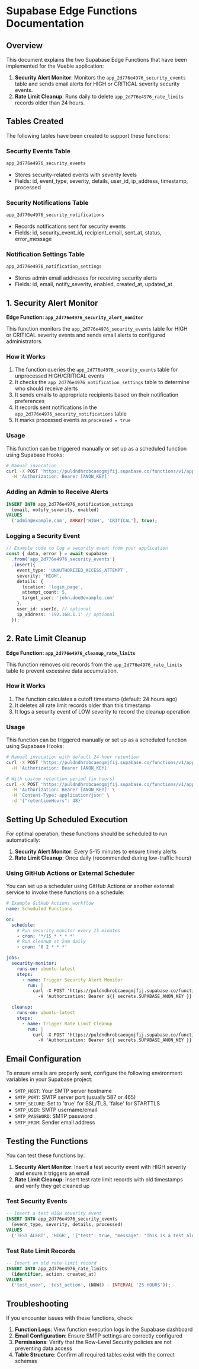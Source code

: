 # Supabase Edge Functions Documentation

## Overview

This document explains the two Supabase Edge Functions that have been implemented for the Vuebie application:

1. **Security Alert Monitor**: Monitors the `app_2d776e4976_security_events` table and sends email alerts for HIGH or CRITICAL severity security events.
2. **Rate Limit Cleanup**: Runs daily to delete `app_2d776e4976_rate_limits` records older than 24 hours.

## Tables Created

The following tables have been created to support these functions:

### Security Events Table
```sql
app_2d776e4976_security_events
```
- Stores security-related events with severity levels
- Fields: id, event_type, severity, details, user_id, ip_address, timestamp, processed

### Security Notifications Table
```sql
app_2d776e4976_security_notifications
```
- Records notifications sent for security events
- Fields: id, security_event_id, recipient_email, sent_at, status, error_message

### Notification Settings Table
```sql
app_2d776e4976_notification_settings
```
- Stores admin email addresses for receiving security alerts
- Fields: id, email, notify_severity, enabled, created_at, updated_at

## 1. Security Alert Monitor

**Edge Function: `app_2d776e4976_security_alert_monitor`**

This function monitors the `app_2d776e4976_security_events` table for HIGH or CRITICAL severity events and sends email alerts to configured administrators.

### How it Works

1. The function queries the `app_2d776e4976_security_events` table for unprocessed HIGH/CRITICAL events
2. It checks the `app_2d776e4976_notification_settings` table to determine who should receive alerts
3. It sends emails to appropriate recipients based on their notification preferences
4. It records sent notifications in the `app_2d776e4976_security_notifications` table
5. It marks processed events as `processed = true`

### Usage

This function can be triggered manually or set up as a scheduled function using Supabase Hooks:

```bash
# Manual invocation
curl -X POST 'https://puldndhrobcaeogmjfij.supabase.co/functions/v1/app_2d776e4976_security_alert_monitor' \
  -H 'Authorization: Bearer [ANON_KEY]'
```

### Adding an Admin to Receive Alerts

```sql
INSERT INTO app_2d776e4976_notification_settings 
  (email, notify_severity, enabled)
VALUES 
  ('admin@example.com', ARRAY['HIGH', 'CRITICAL'], true);
```

### Logging a Security Event

```typescript
// Example code to log a security event from your application
const { data, error } = await supabase
  .from('app_2d776e4976_security_events')
  .insert({
    event_type: 'UNAUTHORIZED_ACCESS_ATTEMPT',
    severity: 'HIGH',
    details: { 
      location: 'login_page',
      attempt_count: 5,
      target_user: 'john.doe@example.com'
    },
    user_id: userId, // optional
    ip_address: '192.168.1.1' // optional
  });
```

## 2. Rate Limit Cleanup

**Edge Function: `app_2d776e4976_cleanup_rate_limits`**

This function removes old records from the `app_2d776e4976_rate_limits` table to prevent excessive data accumulation.

### How it Works

1. The function calculates a cutoff timestamp (default: 24 hours ago)
2. It deletes all rate limit records older than this timestamp
3. It logs a security event of LOW severity to record the cleanup operation

### Usage

This function can be triggered manually or set up as a scheduled function using Supabase Hooks:

```bash
# Manual invocation with default 24-hour retention
curl -X POST 'https://puldndhrobcaeogmjfij.supabase.co/functions/v1/app_2d776e4976_cleanup_rate_limits' \
  -H 'Authorization: Bearer [ANON_KEY]'

# With custom retention period (in hours)
curl -X POST 'https://puldndhrobcaeogmjfij.supabase.co/functions/v1/app_2d776e4976_cleanup_rate_limits' \
  -H 'Authorization: Bearer [ANON_KEY]' \
  -H 'Content-Type: application/json' \
  -d '{"retentionHours": 48}'
```

## Setting Up Scheduled Execution

For optimal operation, these functions should be scheduled to run automatically:

1. **Security Alert Monitor**: Every 5-15 minutes to ensure timely alerts
2. **Rate Limit Cleanup**: Once daily (recommended during low-traffic hours)

### Using GitHub Actions or External Scheduler

You can set up a scheduler using GitHub Actions or another external service to invoke these functions on a schedule:

```yaml
# Example GitHub Actions workflow
name: Scheduled Functions

on:
  schedule:
    # Run security monitor every 15 minutes
    - cron: '*/15 * * * *'
    # Run cleanup at 2am daily
    - cron: '0 2 * * *'

jobs:
  security-monitor:
    runs-on: ubuntu-latest
    steps:
      - name: Trigger Security Alert Monitor
        run: |
          curl -X POST 'https://puldndhrobcaeogmjfij.supabase.co/functions/v1/app_2d776e4976_security_alert_monitor' \
            -H 'Authorization: Bearer ${{ secrets.SUPABASE_ANON_KEY }}'

  cleanup:
    runs-on: ubuntu-latest
    steps:
      - name: Trigger Rate Limit Cleanup
        run: |
          curl -X POST 'https://puldndhrobcaeogmjfij.supabase.co/functions/v1/app_2d776e4976_cleanup_rate_limits' \
            -H 'Authorization: Bearer ${{ secrets.SUPABASE_ANON_KEY }}'
```

## Email Configuration

To ensure emails are properly sent, configure the following environment variables in your Supabase project:

- `SMTP_HOST`: Your SMTP server hostname
- `SMTP_PORT`: SMTP server port (usually 587 or 465)
- `SMTP_SECURE`: Set to 'true' for SSL/TLS, 'false' for STARTTLS
- `SMTP_USER`: SMTP username/email
- `SMTP_PASSWORD`: SMTP password
- `SMTP_FROM`: Sender email address

## Testing the Functions

You can test these functions by:

1. **Security Alert Monitor**: Insert a test security event with HIGH severity and ensure it triggers an email
2. **Rate Limit Cleanup**: Insert test rate limit records with old timestamps and verify they get cleaned up

### Test Security Events
```sql
-- Insert a test HIGH severity event
INSERT INTO app_2d776e4976_security_events
  (event_type, severity, details, processed)
VALUES
  ('TEST_ALERT', 'HIGH', '{"test": true, "message": "This is a test alert"}', false);
```

### Test Rate Limit Records
```sql
-- Insert an old rate limit record
INSERT INTO app_2d776e4976_rate_limits
  (identifier, action, created_at)
VALUES
  ('test_user', 'test_action', (NOW() - INTERVAL '25 HOURS'));
```

## Troubleshooting

If you encounter issues with these functions, check:

1. **Function Logs**: View function execution logs in the Supabase dashboard
2. **Email Configuration**: Ensure SMTP settings are correctly configured
3. **Permissions**: Verify that the Row-Level Security policies are not preventing data access
4. **Table Structure**: Confirm all required tables exist with the correct schemas